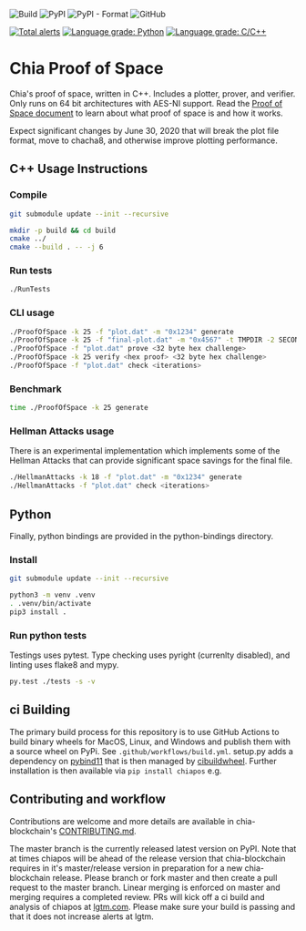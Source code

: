 ![Build](https://github.com/Chia-Network/chiapos/workflows/Build/badge.svg)
![PyPI](https://img.shields.io/pypi/v/chiapos?logo=pypi)
![PyPI - Format](https://img.shields.io/pypi/format/chiapos?logo=pypi)
![GitHub](https://img.shields.io/github/license/Chia-Network/chiapos?logo=Github)

[![Total alerts](https://img.shields.io/lgtm/alerts/g/Chia-Network/chiapos.svg?logo=lgtm&logoWidth=18)](https://lgtm.com/projects/g/Chia-Network/chiapos/alerts/)
[![Language grade: Python](https://img.shields.io/lgtm/grade/python/g/Chia-Network/chiapos.svg?logo=lgtm&logoWidth=18)](https://lgtm.com/projects/g/Chia-Network/chiapos/context:python)
[![Language grade: C/C++](https://img.shields.io/lgtm/grade/cpp/g/Chia-Network/chiapos.svg?logo=lgtm&logoWidth=18)](https://lgtm.com/projects/g/Chia-Network/chiapos/context:cpp)
# Chia Proof of Space

Chia's proof of space, written in C++. Includes a plotter, prover, and verifier.
Only runs on 64 bit architectures with AES-NI support. Read the
[Proof of Space document](https://www.chia.net/assets/proof_of_space.pdf) to
learn about what proof of space is and how it works.

Expect significant changes by June 30, 2020 that will break the plot file
format, move to chacha8, and otherwise improve plotting performance.

## C++ Usage Instructions

### Compile

```bash
git submodule update --init --recursive

mkdir -p build && cd build
cmake ../
cmake --build . -- -j 6
```

### Run tests

```bash
./RunTests
```

### CLI usage

```bash
./ProofOfSpace -k 25 -f "plot.dat" -m "0x1234" generate
./ProofOfSpace -k 25 -f "final-plot.dat" -m "0x4567" -t TMPDIR -2 SECOND_TMPDIR generate
./ProofOfSpace -f "plot.dat" prove <32 byte hex challenge>
./ProofOfSpace -k 25 verify <hex proof> <32 byte hex challenge>
./ProofOfSpace -f "plot.dat" check <iterations>
```

### Benchmark

```bash
time ./ProofOfSpace -k 25 generate
```


### Hellman Attacks usage

There is an experimental implementation which implements some of the Hellman
Attacks that can provide significant space savings for the final file.


```bash
./HellmanAttacks -k 18 -f "plot.dat" -m "0x1234" generate
./HellmanAttacks -f "plot.dat" check <iterations>
```

## Python

Finally, python bindings are provided in the python-bindings directory.

### Install

```bash
git submodule update --init --recursive

python3 -m venv .venv
. .venv/bin/activate
pip3 install .
```

### Run python tests

Testings uses pytest. Type checking uses pyright (currenlty disabled), and
linting uses flake8 and mypy.

```bash
py.test ./tests -s -v
```

## ci Building
The primary build process for this repository is to use GitHub Actions to
build binary wheels for MacOS, Linux, and Windows and publish them with
a source wheel on PyPi. See `.github/workflows/build.yml`. setup.py adds
a dependency on [pybind11](https://github.com/pybind/pybind11) that is then
managed by [cibuildwheel](https://github.com/joerick/cibuildwheel). Further
installation is then available via `pip install chiapos` e.g.

## Contributing and workflow
Contributions are welcome and more details are available in chia-blockchain's
[CONTRIBUTING.md](https://github.com/Chia-Network/chia-blockchain/blob/master/CONTRIBUTING.md).

The master branch is the currently released latest version on PyPI. Note that
at times chiapos will be ahead of the release version that chia-blockchain
requires in it's master/release version in preparation for a new chia-blockchain
release. Please branch or fork master and then create a pull request to the
master branch. Linear merging is enforced on master and merging requires a
completed review. PRs will kick off a ci build and analysis of chiapos at
[lgtm.com](https://lgtm.com/projects/g/Chia-Network/chiapos/?mode=list). Please
make sure your build is passing and that it does not increase alerts at lgtm.
